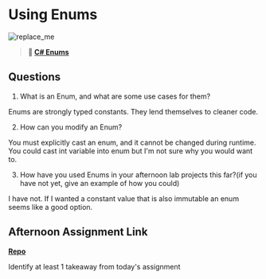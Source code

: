 # Using Enums

![replace_me](https://codeworks.blob.core.windows.net/public/assets/img/illustrations/placeholder.svg)

> **📖 [C# Enums](https://codeworksacademy.com/fs-student-guide/resources/wk10/03-Enums)**

## Questions

1. What is an Enum, and what are some use cases for them?

Enums are strongly typed constants. They lend themselves to cleaner code.

2. How can you modify an Enum?

You must explicitly cast an enum, and it cannot be changed during runtime.
You could cast int variable into enum but I'm not sure why you would want to.

3. How have you used Enums in your afternoon lab projects this far?(if you have not yet, give an example of how you could)

I have not.
If I wanted a constant value that is also immutable an enum seems like a good option.

## Afternoon Assignment Link

**[Repo](https://github.com/ZacGamble/allspice)**

Identify at least 1 takeaway from today's assignment
